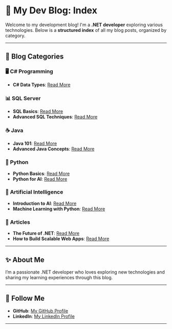 # 🌟 **My Dev Blog: Index**

Welcome to my development blog! I'm a **.NET developer** exploring various technologies. Below is a **structured index** of all my blog posts, organized by category.

---

## 🚀 **Blog Categories**

### 🖥️ **C# Programming**

- **C# Data Types**: [Read More](c-sharp/data-types.md)

### 📊 **SQL Server**

- **SQL Basics**: [Read More](sqlserver/sql-basics.md)
- **Advanced SQL Techniques**: [Read More](sqlserver/advanced-sql.md)

### ☕ **Java**

- **Java 101**: [Read More](java/java-101.md)
- **Advanced Java Concepts**: [Read More](java/advanced-java.md)

### 🐍 **Python**

- **Python Basics**: [Read More](python/python-basics.md)
- **Python for AI**: [Read More](python/python-for-ai.md)

### 🤖 **Artificial Intelligence**

- **Introduction to AI**: [Read More](ai/ai-introduction.md)
- **Machine Learning with Python**: [Read More](ai/machine-learning.md)

### 📰 **Articles**

- **The Future of .NET**: [Read More](articles/future-of-dotnet.md)
- **How to Build Scalable Web Apps**: [Read More](articles/scalable-web-apps.md)

---

## ✨ **About Me**

I’m a passionate .NET developer who loves exploring new technologies and sharing my learning experiences through this blog.

---

## 📣 **Follow Me**

- **GitHub**: [My GitHub Profile](https://github.com/mehedihasan9339)
- **LinkedIn**: [My LinkedIn Profile](https://www.linkedin.com/in/mehedi9339)

---
